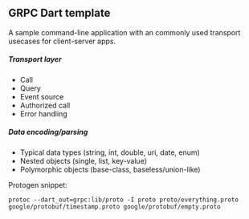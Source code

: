 ## GRPC Dart template

A sample command-line application with an commonly used transport usecases for client-server apps.

##### Transport layer
- Call
- Query
- Event source
- Authorized call
- Error handling

##### Data encoding/parsing
- Typical data types (string, int, double, uri, date, enum)
- Nested objects (single, list, key-value)
- Polymorphic objects (base-class, baseless/union-like)


Protogen snippet:
```
protoc --dart_out=grpc:lib/proto -I proto proto/everything.proto google/protobuf/timestamp.proto google/protobuf/empty.proto
```
